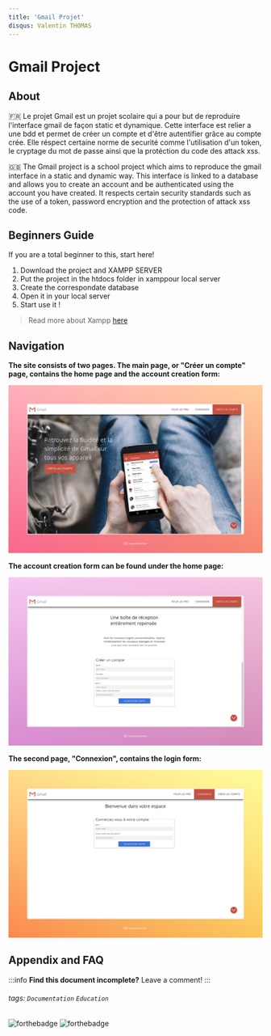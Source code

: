 ```yaml
---
title: 'Gmail Projet'
disqus: Valentin THOMAS
---
```

Gmail Project
===

## About
🇫🇷 Le projet Gmail est un projet scolaire qui a pour but de reproduire l'interface gmail de façon static et dynamique. Cette interface est relier a une bdd et permet de créer un compte et d'être autentifier grâce au compte crée. Elle réspect certaine norme de securité comme l'utilisation d'un token, le cryptage du mot de passe ainsi que la protéction du code des attack xss.

🇬🇧 The Gmail project is a school project which aims to reproduce the gmail interface in a static and dynamic way. This interface is linked to a database and allows you to create an account and be authenticated using the account you have created. It respects certain security standards such as the use of a token, password encryption and the protection of attack xss code.

## Beginners Guide

If you are a total beginner to this, start here!

1. Download the project and XAMPP SERVER
2. Put the project in the htdocs folder in xamppour local server
3. Create the correspondate database
2. Open it in your local server
3. Start use it !

> Read more about Xampp [here](https://www.apachefriends.org/fr/index.html)

## Navigation
**The site consists of two pages. The main page, or "Créer un compte" page, contains the home page and the account creation form:**   

![Accueil Page](asset/md/Gmail.jpeg)

**The account creation form can be found under the home page:**

![Create account formular](asset/md/GmailFormular1.jpeg)

**The second page, "Connexion", contains the login form:**

![Connexion formular](asset/md/GmailFormular2.jpeg)


## Appendix and FAQ

:::info
**Find this document incomplete?** Leave a comment!
:::

###### tags: `Documentation` `Education`

![forthebadge](https://img.shields.io/badge/MySQL-005C84?style=for-the-badge&logo=mysql&logoColor=white) ![forthebadge](https://img.shields.io/badge/PHP-777BB4?style=for-the-badge&logo=php&logoColor=white)